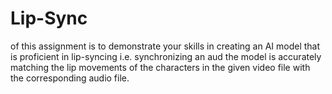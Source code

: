 # Lip-Sync
of this assignment is to demonstrate your skills in creating an AI model that is proficient in lip-syncing i.e. synchronizing an aud the model is accurately matching the lip movements of the characters in the given video file with the corresponding audio file.
